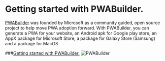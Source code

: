 # Getting started with PWABuilder.

[PWABuilder](https://www.pwabuilder.com/) was founded by Microsoft as a community guided, open source project to help move PWA adoption forward.
With PWABuilder, you can generate a PWA for your website, an Android apk for Google play store, an AppX package for Microsoft Store, a package for Galaxy Store (Samsung) and a package for MacOS.

###[Getting started with PWABuilder.](https://medium.com/@ricardobokove/getting-started-with-pwabuilder-accf2cc6c975)
![PWABuilder](https://miro.medium.com/max/412/1*aazVfl00TENKx0DjErtRrA.jpeg "PWABuilder")
